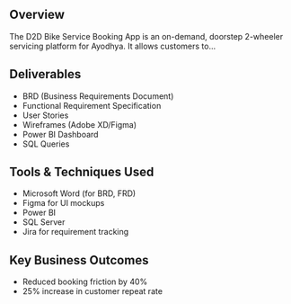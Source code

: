## Overview

The D2D Bike Service Booking App is an on-demand, doorstep 2-wheeler servicing platform for Ayodhya. It allows customers to...

## Deliverables

- BRD (Business Requirements Document)
- Functional Requirement Specification
- User Stories
- Wireframes (Adobe XD/Figma)
- Power BI Dashboard
- SQL Queries

## Tools & Techniques Used

- Microsoft Word (for BRD, FRD)
- Figma for UI mockups
- Power BI
- SQL Server
- Jira for requirement tracking

## Key Business Outcomes

- Reduced booking friction by 40%
- 25% increase in customer repeat rate

